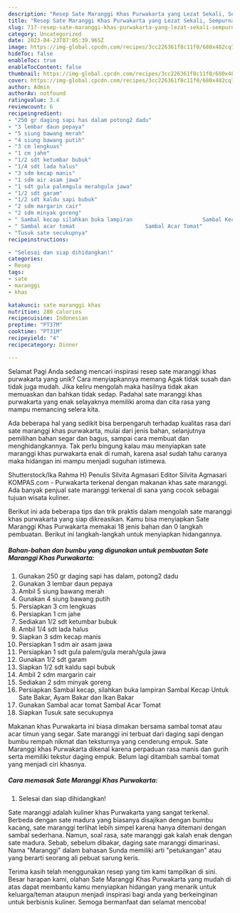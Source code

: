 ```yaml
---
description: "Resep Sate Maranggi Khas Purwakarta yang Lezat Sekali, Sempurna"
title: "Resep Sate Maranggi Khas Purwakarta yang Lezat Sekali, Sempurna"
slug: 717-resep-sate-maranggi-khas-purwakarta-yang-lezat-sekali-sempurna
category: Uncategorized
date: 2023-04-23T07:05:39.965Z
image: https://img-global.cpcdn.com/recipes/3cc226361f8c11f0/680x482cq70/sate-maranggi-khas-purwakarta-foto-resep-utama.jpg
hideToc: false
enableToc: true
enableTocContent: false
thumbnail: https://img-global.cpcdn.com/recipes/3cc226361f8c11f0/680x482cq70/sate-maranggi-khas-purwakarta-foto-resep-utama.jpg
cover: https://img-global.cpcdn.com/recipes/3cc226361f8c11f0/680x482cq70/sate-maranggi-khas-purwakarta-foto-resep-utama.jpg
author: Admin
authorAv: notfound
ratingvalue: 3.4
reviewcount: 6
recipeingredient:
- "250 gr daging sapi has dalam potong2 dadu"
- "3 lembar daun pepaya"
- "5 siung bawang merah"
- "4 siung bawang putih"
- "3 cm lengkuas"
- "1 cm jahe"
- "1/2 sdt ketumbar bubuk"
- "1/4 sdt lada halus"
- "3 sdm kecap manis"
- "1 sdm air asam jawa"
- "1 sdt gula palemgula merahgula jawa"
- "1/2 sdt garam"
- "1/2 sdt kaldu sapi bubuk"
- "2 sdm margarin cair"
- "2 sdm minyak goreng"
- " Sambal kecap silahkan buka lampiran                      Sambal Kecap Untuk Sate Bakar Ayam Bakar dan Ikan Bakar"
- " Sambal acar tomat                      Sambal Acar Tomat"
- "Tusuk sate secukupnya"
recipeinstructions:

- "Selesai dan siap dihidangkan!"
categories:
- Resep
tags:
- sate
- maranggi
- khas

katakunci: sate maranggi khas 
nutrition: 280 calories
recipecuisine: Indonesian
preptime: "PT37M"
cooktime: "PT31M"
recipeyield: "4"
recipecategory: Dinner

---
```



Selamat Pagi Anda sedang mencari inspirasi resep sate maranggi khas purwakarta yang unik? Cara menyiapkannya memang Agak tidak susah dan tidak juga mudah. Jika keliru mengolah maka hasilnya tidak akan memuaskan dan bahkan tidak sedap. Padahal sate maranggi khas purwakarta yang enak selayaknya memiliki aroma dan cita rasa yang mampu memancing selera kita.


Ada beberapa hal yang sedikit bisa berpengaruh terhadap kualitas rasa dari sate maranggi khas purwakarta, mulai dari jenis bahan, selanjutnya pemilihan bahan segar dan bagus, sampai cara membuat dan menghidangkannya. Tak perlu bingung kalau mau menyiapkan sate maranggi khas purwakarta enak di rumah, karena asal sudah tahu caranya maka hidangan ini mampu menjadi suguhan istimewa.

Shutterstock/Ika Rahma H) Penulis Silvita Agmasari Editor Silvita Agmasari KOMPAS.com - Purwakarta terkenal dengan makanan khas sate maranggi. Ada banyak penjual sate maranggi terkenal di sana yang cocok sebagai tujuan wisata kuliner.


Berikut ini ada beberapa tips dan trik praktis dalam mengolah sate maranggi khas purwakarta yang siap dikreasikan. Kamu bisa menyiapkan Sate Maranggi Khas Purwakarta memakai 18 jenis bahan dan 0 langkah pembuatan. Berikut ini langkah-langkah untuk menyiapkan hidangannya.

<!--inarticleads1-->

##### Bahan-bahan dan bumbu yang digunakan untuk pembuatan Sate Maranggi Khas Purwakarta:

1. Gunakan 250 gr daging sapi has dalam, potong2 dadu
1. Gunakan 3 lembar daun pepaya
1. Ambil 5 siung bawang merah
1. Gunakan 4 siung bawang putih
1. Persiapkan 3 cm lengkuas
1. Persiapkan 1 cm jahe
1. Sediakan 1/2 sdt ketumbar bubuk
1. Ambil 1/4 sdt lada halus
1. Siapkan 3 sdm kecap manis
1. Persiapkan 1 sdm air asam jawa
1. Persiapkan 1 sdt gula palem/gula merah/gula jawa
1. Gunakan 1/2 sdt garam
1. Siapkan 1/2 sdt kaldu sapi bubuk
1. Ambil 2 sdm margarin cair
1. Sediakan 2 sdm minyak goreng
1. Persiapkan  Sambal kecap, silahkan buka lampiran                      Sambal Kecap Untuk Sate Bakar, Ayam Bakar dan Ikan Bakar
1. Gunakan  Sambal acar tomat                      Sambal Acar Tomat
1. Siapkan Tusuk sate secukupnya


Makanan khas Purwakarta ini biasa dimakan bersama sambal tomat atau acar timun yang segar. Sate maranggi ini terbuat dari daging sapi dengan bumbu rempah nikmat dan teksturnya yang cenderung empuk. Sate Maranggi khas Purwakarta dikenal karena perpaduan rasa manis dan gurih serta memiliki tekstur daging empuk. Belum lagi ditambah sambal tomat yang menjadi ciri khasnya. 

<!--inarticleads2-->

##### Cara memasak Sate Maranggi Khas Purwakarta:


1. Selesai dan siap dihidangkan!

Sate maranggi adalah kuliner khas Purwakarta yang sangat terkenal. Berbeda dengan sate madura yang biasanya disajikan dengan bumbu kacang, sate maranggi terlihat lebih simpel karena hanya ditemani dengan sambal sederhana. Namun, soal rasa, sate maranggi gak kalah enak dengan sate madura. Sebab, sebelum dibakar, daging sate maranggi dimarinasi. Nama &#34;Maranggi&#34; dalam bahasan Sunda memiliki arti &#34;petukangan&#34; atau yang berarti seorang ali pebuat sarung keris. 

Terima kasih telah menggunakan resep yang tim kami tampilkan di sini. Besar harapan kami, olahan Sate Maranggi Khas Purwakarta yang mudah di atas dapat membantu kamu menyiapkan hidangan yang menarik untuk keluarga/teman ataupun menjadi inspirasi bagi anda yang berkeinginan untuk berbisnis kuliner. Semoga bermanfaat dan selamat mencoba!

